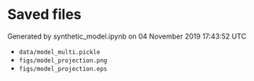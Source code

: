 # Saved files 


Generated by synthetic_model.ipynb on 04 November 2019 17:43:52 UTC

*  `data/model_multi.pickle` 
*  `figs/model_projection.png` 
*  `figs/model_projection.eps` 
